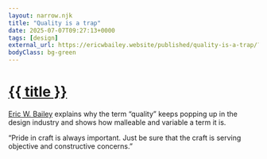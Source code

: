 ```yaml
---
layout: narrow.njk
title: "Quality is a trap"
date: 2025-07-07T09:27:13+0000
tags: [design]
external_url: https://ericwbailey.website/published/quality-is-a-trap/?ref=daniel.pizza
bodyClass: bg-green
---
```


<h1><a href="{{ external_url }}">{{ title }}</a></h1>

<a href="https://ericwbailey.website/?ref=daniel.pizza" title="Eric W. Bailey" rel="external">Eric W. Bailey</a> explains why the term “quality” keeps popping up in the design industry and shows how malleable and variable a term it is.

“Pride in craft is always important. Just be sure that the craft is serving objective and constructive concerns.”
